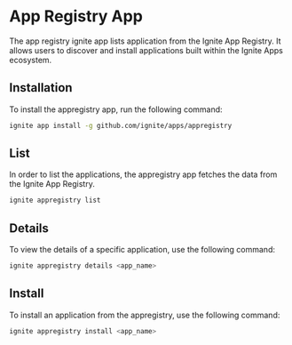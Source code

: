 # App Registry App

The app registry ignite app lists application from the Ignite App Registry.
It allows users to discover and install applications built within the Ignite Apps ecosystem.

## Installation

To install the appregistry app, run the following command:

```sh
ignite app install -g github.com/ignite/apps/appregistry
```

## List

In order to list the applications, the appregistry app fetches the data from the Ignite App Registry.

```sh
ignite appregistry list
```

## Details

To view the details of a specific application, use the following command:

```sh
ignite appregistry details <app_name>
```

## Install

To install an application from the appregistry, use the following command:

```sh
ignite appregistry install <app_name>
```
